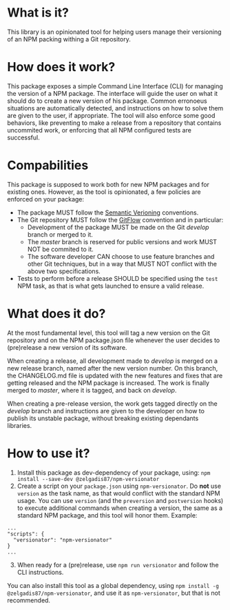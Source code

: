 
# What is it?
This library is an opinionated tool for helping users manage their versioning of an NPM packing withing a Git repository.

# How does it work?
This package exposes a simple Command Line Interface (CLI) for managing the version of a NPM package.
The interface will guide the user on what it should do to create a new version of his package.
Common erronoeus situations are automatically detected, and instructions on how to solve them are given to the user, if appropriate.
The tool will also enforce some good behaviors, like preventing to make a release from a repository that contains uncommited work, or enforcing that all NPM configured tests are successful.

# Compabilities
This package is supposed to work both for new NPM packages and for existing ones.
However, as the tool is opinionated, a few policies are enforced on your package:
- The package MUST follow the [Semantic Verioning](http://semver.org)  conventions.
- The Git repository MUST follow the [GitFlow](http://nvie.com/posts/a-successful-git-branching-model/) convention and in particular:
  - Development of the package MUST be made on the Git *develop* branch or merged to it.
  - The *master* branch is reserved for public versions and work MUST NOT be commited to it.
  - The software developer CAN choose to use feature branches and other Git techniques, but in a way that MUST NOT conflict with the above two specifications.
- Tests to perform before a release SHOULD be specified using the `test` NPM task, as that is what gets launched to ensure a valid release.

# What does it do?
At the most fundamental level, this tool will tag a new version on the Git repository and on the NPM package.json file whenever the user decides to (pre)release a new version of its software.

When creating a release, all development made to *develop* is merged on a new release branch, named after the new version number. On this branch, the CHANGELOG.md file is updated with the new features and fixes that are getting released and the NPM package is increased. The work is finally merged to *master*, where it is tagged, and back on *develop*.

When creating a pre-release version, the work gets tagged directly on the *develop* branch and instructions are given to the developer on how to publish its unstable package, without breaking existing dependants libraries.

# How to use it?
1. Install this package as dev-dependency of your package, using:
```npm install --save-dev @zelgadis87/npm-versionator```
1. Create a script on your `package.json` using `npm-versionator`. Do **not** use `version` as the task name, as that would conflict with the standard NPM usage. You can use `version` (and the `preversion` and `postversion` hooks) to execute additional commands when creating a version, the same as a standard NPM package, and this tool will honor them. Example:
```
...
"scripts": {
  "versionator": "npm-versionator"
}
...
```

3. When ready for a (pre)release, use `npm run versionator` and follow the CLI instructions.

You can also install this tool as a global dependency, using `npm install -g @zelgadis87/npm-versionator`, and use it as `npm-versionator`, but that is not recommended.